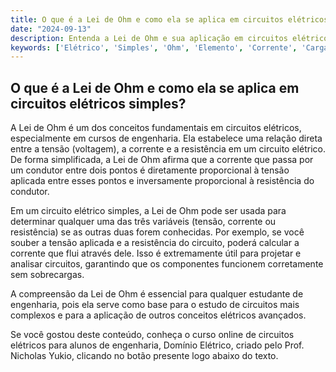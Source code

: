 ```yaml
---
title: O que é a Lei de Ohm e como ela se aplica em circuitos elétricos simples?
date: "2024-09-13"
description: Entenda a Lei de Ohm e sua aplicação em circuitos elétricos simples.
keywords: ['Elétrico', 'Simples', 'Ohm', 'Elemento', 'Corrente', 'Carga', 'Lei']
---
```


## O que é a Lei de Ohm e como ela se aplica em circuitos elétricos simples?

A Lei de Ohm é um dos conceitos fundamentais em circuitos elétricos, especialmente em cursos de engenharia. Ela estabelece uma relação direta entre a tensão (voltagem), a corrente e a resistência em um circuito elétrico. De forma simplificada, a Lei de Ohm afirma que a corrente que passa por um condutor entre dois pontos é diretamente proporcional à tensão aplicada entre esses pontos e inversamente proporcional à resistência do condutor.

Em um circuito elétrico simples, a Lei de Ohm pode ser usada para determinar qualquer uma das três variáveis (tensão, corrente ou resistência) se as outras duas forem conhecidas. Por exemplo, se você souber a tensão aplicada e a resistência do circuito, poderá calcular a corrente que flui através dele. Isso é extremamente útil para projetar e analisar circuitos, garantindo que os componentes funcionem corretamente sem sobrecargas.

A compreensão da Lei de Ohm é essencial para qualquer estudante de engenharia, pois ela serve como base para o estudo de circuitos mais complexos e para a aplicação de outros conceitos elétricos avançados.

Se você gostou deste conteúdo, conheça o curso online de circuitos elétricos para alunos de engenharia, Domínio Elétrico, criado pelo Prof. Nicholas Yukio, clicando no botão presente logo abaixo do texto.